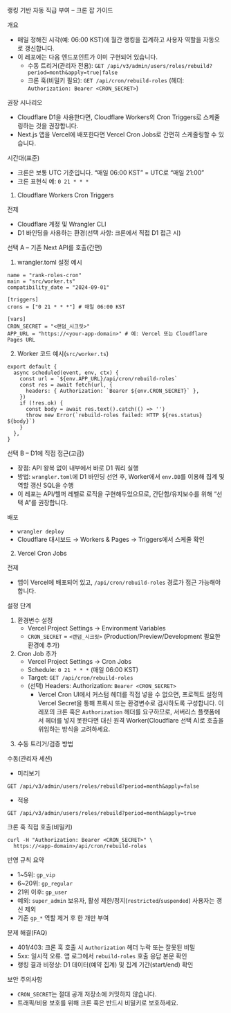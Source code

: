 랭킹 기반 자동 직급 부여 – 크론 잡 가이드

개요
- 매일 정해진 시각(예: 06:00 KST)에 월간 랭킹을 집계하고 사용자 역할을 자동으로 갱신합니다.
- 이 레포에는 다음 엔드포인트가 이미 구현되어 있습니다.
  - 수동 트리거(관리자 전용): `GET /api/v3/admin/users/roles/rebuild?period=month&apply=true|false`
  - 크론 훅(비밀키 필요): `GET /api/cron/rebuild-roles` (헤더: `Authorization: Bearer <CRON_SECRET>`)

권장 시나리오
- Cloudflare D1을 사용한다면, Cloudflare Workers의 Cron Triggers로 스케줄링하는 것을 권장합니다.
- Next.js 앱을 Vercel에 배포한다면 Vercel Cron Jobs로 간편히 스케줄링할 수 있습니다.

시간대(표준)
- 크론은 보통 UTC 기준입니다. “매일 06:00 KST” = UTC로 “매일 21:00”
- 크론 표현식 예: `0 21 * * *`

1) Cloudflare Workers Cron Triggers

전제
- Cloudflare 계정 및 Wrangler CLI
- D1 바인딩을 사용하는 환경(선택 사항: 크론에서 직접 D1 접근 시)

선택 A – 기존 Next API를 호출(간편)
1. wrangler.toml 설정 예시
```
name = "rank-roles-cron"
main = "src/worker.ts"
compatibility_date = "2024-09-01"

[triggers]
crons = ["0 21 * * *"] # 매일 06:00 KST

[vars]
CRON_SECRET = "<랜덤_시크릿>"
APP_URL = "https://<your-app-domain>" # 예: Vercel 또는 Cloudflare Pages URL
```

2. Worker 코드 예시(`src/worker.ts`)
```
export default {
  async scheduled(event, env, ctx) {
    const url = `${env.APP_URL}/api/cron/rebuild-roles`
    const res = await fetch(url, {
      headers: { Authorization: `Bearer ${env.CRON_SECRET}` },
    })
    if (!res.ok) {
      const body = await res.text().catch(() => '')
      throw new Error(`rebuild-roles failed: HTTP ${res.status} ${body}`)
    }
  },
}
```

선택 B – D1에 직접 접근(고급)
- 장점: API 왕복 없이 내부에서 바로 D1 쿼리 실행
- 방법: `wrangler.toml`에 D1 바인딩 선언 후, Worker에서 `env.DB`를 이용해 집계 및 역할 갱신 SQL을 수행
- 이 레포는 API/헬퍼 레벨로 로직을 구현해두었으므로, 간단함/유지보수를 위해 “선택 A”를 권장합니다.

배포
- `wrangler deploy`
- Cloudflare 대시보드 → Workers & Pages → Triggers에서 스케줄 확인

2) Vercel Cron Jobs

전제
- 앱이 Vercel에 배포되어 있고, `/api/cron/rebuild-roles` 경로가 접근 가능해야 합니다.

설정 단계
1. 환경변수 설정
   - Vercel Project Settings → Environment Variables
   - `CRON_SECRET` = `<랜덤_시크릿>` (Production/Preview/Development 필요한 환경에 추가)
2. Cron Job 추가
   - Vercel Project Settings → Cron Jobs
   - Schedule: `0 21 * * *` (매일 06:00 KST)
   - Target: `GET /api/cron/rebuild-roles`
   - (선택) Headers: Authorization: `Bearer <CRON_SECRET>`
     - Vercel Cron UI에서 커스텀 헤더를 직접 넣을 수 없으면, 프로젝트 설정의 Vercel Secret을 통해 프록시 또는 환경변수로 검사하도록 구성합니다. 이 레포의 크론 훅은 `Authorization` 헤더를 요구하므로, 서버리스 플랫폼에서 헤더를 넣지 못한다면 대신 원격 Worker(Cloudflare 선택 A)로 호출을 위임하는 방식을 고려하세요.

3) 수동 트리거/검증 방법

수동(관리자 세션)
- 미리보기
```
GET /api/v3/admin/users/roles/rebuild?period=month&apply=false
```
- 적용
```
GET /api/v3/admin/users/roles/rebuild?period=month&apply=true
```

크론 훅 직접 호출(비밀키)
```
curl -H "Authorization: Bearer <CRON_SECRET>" \
  https://<app-domain>/api/cron/rebuild-roles
```

반영 규칙 요약
- 1~5위: `gp_vip`
- 6~20위: `gp_regular`
- 21위 이후: `gp_user`
- 예외: `super_admin` 보유자, 활성 제한/정지(`restricted`/`suspended`) 사용자는 갱신 제외
- 기존 `gp_*` 역할 제거 후 한 개만 부여

문제 해결(FAQ)
- 401/403: 크론 훅 호출 시 `Authorization` 헤더 누락 또는 잘못된 비밀
- 5xx: 일시적 오류. 앱 로그에서 `rebuild-roles` 호출 응답 본문 확인
- 랭킹 결과 비정상: D1 데이터(예약 집계) 및 집계 기간(start/end) 확인

보안 주의사항
- `CRON_SECRET`는 절대 공개 저장소에 커밋하지 않습니다.
- 트래픽/비용 보호를 위해 크론 훅은 반드시 비밀키로 보호하세요.

